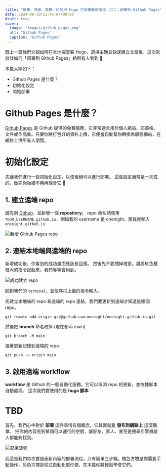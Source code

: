 ```yaml
---
title: "簡單、快速、美觀：如何用 Hugo 打造專屬部落格 (二)：部署到 Github Pages"
date: 2024-09-30T21:46:07+08:00
draft: true
cover:
  image: "images/github_pages.png"
  alt: "Github Pages"
  caption: "Github Pages"
---
```


既上一篇我們介紹如何在本地端安裝 Hugo、選擇主題並快速建立文章後，這次來談談如何「部署到 Github Pages」給所有人看到 🤩

本篇大綱如下：

- Github Pages 是什麼？
- 初始化設定
- 開始部署

# Github Pages 是什麼？

[Github Pages](https://pages.github.com/) 是 Github 提供的免費服務，它非常適合用於個人網站、部落格、文件或作品集。只要你將打包好的資料上傳，它便會自動幫你轉換為靜態網站，在網路上供所有人瀏覽。

# 初始化設定

先讓我們進行一些初始化設定，以便後續可以進行部署。 這些設定通常是一次性的，做完你後續不用再理會它 🍰

## 1. 建立遠端 repo

請先到 [Github](https://github.com/)，並新增一個 **repository**。 repo 命名請使用 `YOUR_USERNAME.github.io`，例如我的 username 是 onenight，那我就輸入 `onenight.github.io`

![新增 Github Pages repo](/images/init_github_page_repo.jpg)

## 2. 連結本地端與遠端的 repo

新增成功後，你看到的成功畫面應該長這樣。 然後先不要關掉視窗，請將紅色框框內的指令記起來，我們等等會用到。

![成功建立 repo](/images/init_github_page_repo_success.jpg)

回到我們的 `terminal`，並依序把上面的指令輸入。

先建立本地端的 repo 和遠端的 repo 連結，我們要更新到遠端才知道是哪個 repo。

```
git remote add origin git@github.com:onenight/onenight.github.io.git
```

然後把 **branch** 命名改掉 (現在都叫 main)

```
git branch -M main
```

接著更新記錄到遠端的 repo

```
git push -u origin main
```

## 3. 啟用遠端 workflow

**workflow** 是 Github 的一個自動化服務，它可以偵測 repo 的更新，並依據腳本自動處理。 這次我們要使用的是 **hugo 腳本**

# TBD

首先，我們心中對於 **部署** 這件事情有個概念，它其實就是 **發布到網路上** 這麼簡單。 把你的內容丟到某個可以運行的空間，讓好友、家人、甚至是搜尋引擎機器人都能夠找到。

![部署流程](/images/deploy_flow.jpg)

而這是我們每次要發表新內容的部署流程，只有簡單三步驟。橘色方塊是你需要手動操作，灰色方塊是程式自動化幫你做，在本篇你將輕鬆學會它們。
